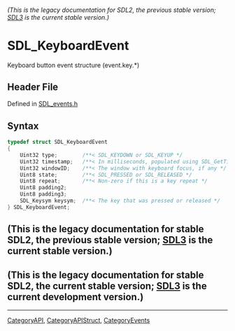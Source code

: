 ###### (This is the legacy documentation for SDL2, the previous stable version; [SDL3](https://wiki.libsdl.org/SDL3/) is the current stable version.)
# SDL_KeyboardEvent

Keyboard button event structure (event.key.*)

## Header File

Defined in [SDL_events.h](https://github.com/libsdl-org/SDL/blob/SDL2/include/SDL_events.h)

## Syntax

```c
typedef struct SDL_KeyboardEvent
{
    Uint32 type;        /**< SDL_KEYDOWN or SDL_KEYUP */
    Uint32 timestamp;   /**< In milliseconds, populated using SDL_GetTicks() */
    Uint32 windowID;    /**< The window with keyboard focus, if any */
    Uint8 state;        /**< SDL_PRESSED or SDL_RELEASED */
    Uint8 repeat;       /**< Non-zero if this is a key repeat */
    Uint8 padding2;
    Uint8 padding3;
    SDL_Keysym keysym;  /**< The key that was pressed or released */
} SDL_KeyboardEvent;
```

## (This is the legacy documentation for stable SDL2, the previous stable version; [SDL3](https://wiki.libsdl.org/SDL3/) is the current stable version.)



## (This is the legacy documentation for stable SDL2, the current stable version; [SDL3](https://wiki.libsdl.org/SDL3/) is the current development version.)



----
[CategoryAPI](CategoryAPI), [CategoryAPIStruct](CategoryAPIStruct), [CategoryEvents](CategoryEvents)

